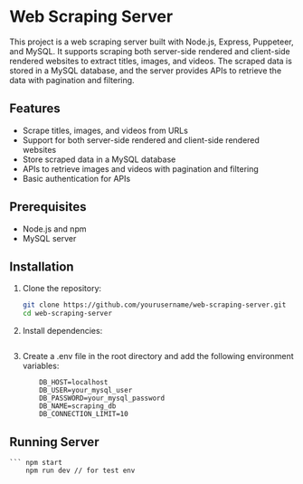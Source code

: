 # Web Scraping Server

This project is a web scraping server built with Node.js, Express, Puppeteer, and MySQL. It supports scraping both server-side rendered and client-side rendered websites to extract titles, images, and videos. The scraped data is stored in a MySQL database, and the server provides APIs to retrieve the data with pagination and filtering.

## Features

- Scrape titles, images, and videos from URLs
- Support for both server-side rendered and client-side rendered websites
- Store scraped data in a MySQL database
- APIs to retrieve images and videos with pagination and filtering
- Basic authentication for APIs

## Prerequisites

- Node.js and npm
- MySQL server

## Installation

1. Clone the repository:

   ```bash
   git clone https://github.com/yourusername/web-scraping-server.git
   cd web-scraping-server

2. Install dependencies:

    ```npm install

3. Create a .env file in the root directory and add the following environment variables:

    ``` PORT=3000
        DB_HOST=localhost
        DB_USER=your_mysql_user
        DB_PASSWORD=your_mysql_password
        DB_NAME=scraping_db
        DB_CONNECTION_LIMIT=10

## Running Server

    ``` npm start
        npm run dev // for test env